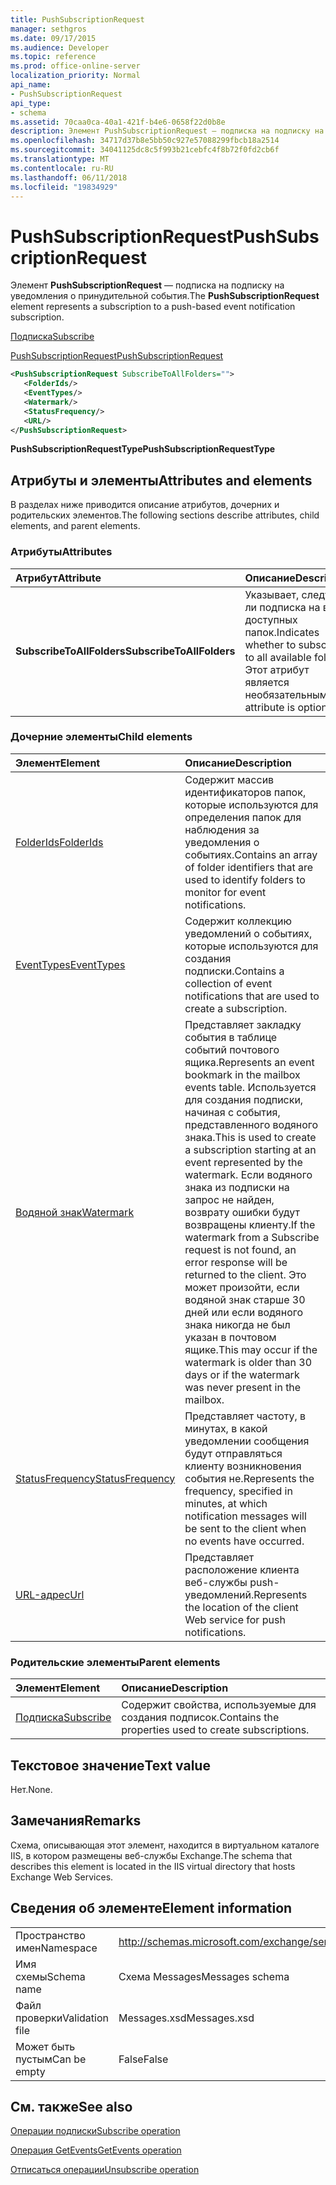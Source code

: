 ```yaml
---
title: PushSubscriptionRequest
manager: sethgros
ms.date: 09/17/2015
ms.audience: Developer
ms.topic: reference
ms.prod: office-online-server
localization_priority: Normal
api_name:
- PushSubscriptionRequest
api_type:
- schema
ms.assetid: 70caa0ca-40a1-421f-b4e6-0658f22d0b8e
description: Элемент PushSubscriptionRequest — подписка на подписку на уведомления о принудительной события.
ms.openlocfilehash: 34717d37b8e5bb50c927e57088299fbcb18a2514
ms.sourcegitcommit: 34041125dc8c5f993b21cebfc4f8b72f0fd2cb6f
ms.translationtype: MT
ms.contentlocale: ru-RU
ms.lasthandoff: 06/11/2018
ms.locfileid: "19834929"
---
```

# <a name="pushsubscriptionrequest"></a><span data-ttu-id="31997-103">PushSubscriptionRequest</span><span class="sxs-lookup"><span data-stu-id="31997-103">PushSubscriptionRequest</span></span>

<span data-ttu-id="31997-104">Элемент **PushSubscriptionRequest** — подписка на подписку на уведомления о принудительной события.</span><span class="sxs-lookup"><span data-stu-id="31997-104">The **PushSubscriptionRequest** element represents a subscription to a push-based event notification subscription.</span></span> 
  
[<span data-ttu-id="31997-105">Подписка</span><span class="sxs-lookup"><span data-stu-id="31997-105">Subscribe</span></span>](subscribe.md)
  
[<span data-ttu-id="31997-106">PushSubscriptionRequest</span><span class="sxs-lookup"><span data-stu-id="31997-106">PushSubscriptionRequest</span></span>](pushsubscriptionrequest.md)
  
```XML
<PushSubscriptionRequest SubscribeToAllFolders="">
   <FolderIds/>
   <EventTypes/>
   <Watermark/>
   <StatusFrequency/>
   <URL/>
</PushSubscriptionRequest>
```

 <span data-ttu-id="31997-107">**PushSubscriptionRequestType**</span><span class="sxs-lookup"><span data-stu-id="31997-107">**PushSubscriptionRequestType**</span></span>
## <a name="attributes-and-elements"></a><span data-ttu-id="31997-108">Атрибуты и элементы</span><span class="sxs-lookup"><span data-stu-id="31997-108">Attributes and elements</span></span>

<span data-ttu-id="31997-109">В разделах ниже приводится описание атрибутов, дочерних и родительских элементов.</span><span class="sxs-lookup"><span data-stu-id="31997-109">The following sections describe attributes, child elements, and parent elements.</span></span>
  
### <a name="attributes"></a><span data-ttu-id="31997-110">Атрибуты</span><span class="sxs-lookup"><span data-stu-id="31997-110">Attributes</span></span>

|<span data-ttu-id="31997-111">**Атрибут**</span><span class="sxs-lookup"><span data-stu-id="31997-111">**Attribute**</span></span>|<span data-ttu-id="31997-112">**Описание**</span><span class="sxs-lookup"><span data-stu-id="31997-112">**Description**</span></span>|
|:-----|:-----|
|<span data-ttu-id="31997-113">**SubscribeToAllFolders**</span><span class="sxs-lookup"><span data-stu-id="31997-113">**SubscribeToAllFolders**</span></span> <br/> |<span data-ttu-id="31997-114">Указывает, следует ли подписка на всех доступных папок.</span><span class="sxs-lookup"><span data-stu-id="31997-114">Indicates whether to subscribe to all available folders.</span></span> <span data-ttu-id="31997-115">Этот атрибут является необязательным.</span><span class="sxs-lookup"><span data-stu-id="31997-115">This attribute is optional.</span></span>  <br/> |
   
### <a name="child-elements"></a><span data-ttu-id="31997-116">Дочерние элементы</span><span class="sxs-lookup"><span data-stu-id="31997-116">Child elements</span></span>

|<span data-ttu-id="31997-117">**Элемент**</span><span class="sxs-lookup"><span data-stu-id="31997-117">**Element**</span></span>|<span data-ttu-id="31997-118">**Описание**</span><span class="sxs-lookup"><span data-stu-id="31997-118">**Description**</span></span>|
|:-----|:-----|
|[<span data-ttu-id="31997-119">FolderIds</span><span class="sxs-lookup"><span data-stu-id="31997-119">FolderIds</span></span>](folderids.md) <br/> |<span data-ttu-id="31997-120">Содержит массив идентификаторов папок, которые используются для определения папок для наблюдения за уведомления о событиях.</span><span class="sxs-lookup"><span data-stu-id="31997-120">Contains an array of folder identifiers that are used to identify folders to monitor for event notifications.</span></span>  <br/> |
|[<span data-ttu-id="31997-121">EventTypes</span><span class="sxs-lookup"><span data-stu-id="31997-121">EventTypes</span></span>](eventtypes.md) <br/> |<span data-ttu-id="31997-122">Содержит коллекцию уведомлений о событиях, которые используются для создания подписки.</span><span class="sxs-lookup"><span data-stu-id="31997-122">Contains a collection of event notifications that are used to create a subscription.</span></span>  <br/> |
|[<span data-ttu-id="31997-123">Водяной знак</span><span class="sxs-lookup"><span data-stu-id="31997-123">Watermark</span></span>](watermark.md) <br/> |<span data-ttu-id="31997-124">Представляет закладку события в таблице событий почтового ящика.</span><span class="sxs-lookup"><span data-stu-id="31997-124">Represents an event bookmark in the mailbox events table.</span></span> <span data-ttu-id="31997-125">Используется для создания подписки, начиная с события, представленного водяного знака.</span><span class="sxs-lookup"><span data-stu-id="31997-125">This is used to create a subscription starting at an event represented by the watermark.</span></span> <span data-ttu-id="31997-126">Если водяного знака из подписки на запрос не найден, возврату ошибки будут возвращены клиенту.</span><span class="sxs-lookup"><span data-stu-id="31997-126">If the watermark from a Subscribe request is not found, an error response will be returned to the client.</span></span> <span data-ttu-id="31997-127">Это может произойти, если водяной знак старше 30 дней или если водяного знака никогда не был указан в почтовом ящике.</span><span class="sxs-lookup"><span data-stu-id="31997-127">This may occur if the watermark is older than 30 days or if the watermark was never present in the mailbox.</span></span>  <br/> |
|[<span data-ttu-id="31997-128">StatusFrequency</span><span class="sxs-lookup"><span data-stu-id="31997-128">StatusFrequency</span></span>](statusfrequency.md) <br/> |<span data-ttu-id="31997-129">Представляет частоту, в минутах, в какой уведомлении сообщения будут отправляться клиенту возникновения события не.</span><span class="sxs-lookup"><span data-stu-id="31997-129">Represents the frequency, specified in minutes, at which notification messages will be sent to the client when no events have occurred.</span></span>  <br/> |
|[<span data-ttu-id="31997-130">URL-адрес</span><span class="sxs-lookup"><span data-stu-id="31997-130">Url </span></span>](url-ex15websvcsotherref.md) <br/> |<span data-ttu-id="31997-131">Представляет расположение клиента веб-службы push-уведомлений.</span><span class="sxs-lookup"><span data-stu-id="31997-131">Represents the location of the client Web service for push notifications.</span></span>  <br/> |
   
### <a name="parent-elements"></a><span data-ttu-id="31997-132">Родительские элементы</span><span class="sxs-lookup"><span data-stu-id="31997-132">Parent elements</span></span>

|<span data-ttu-id="31997-133">**Элемент**</span><span class="sxs-lookup"><span data-stu-id="31997-133">**Element**</span></span>|<span data-ttu-id="31997-134">**Описание**</span><span class="sxs-lookup"><span data-stu-id="31997-134">**Description**</span></span>|
|:-----|:-----|
|[<span data-ttu-id="31997-135">Подписка</span><span class="sxs-lookup"><span data-stu-id="31997-135">Subscribe</span></span>](subscribe.md) <br/> |<span data-ttu-id="31997-136">Содержит свойства, используемые для создания подписок.</span><span class="sxs-lookup"><span data-stu-id="31997-136">Contains the properties used to create subscriptions.</span></span>  <br/> |
   
## <a name="text-value"></a><span data-ttu-id="31997-137">Текстовое значение</span><span class="sxs-lookup"><span data-stu-id="31997-137">Text value</span></span>

<span data-ttu-id="31997-138">Нет.</span><span class="sxs-lookup"><span data-stu-id="31997-138">None.</span></span>
  
## <a name="remarks"></a><span data-ttu-id="31997-139">Замечания</span><span class="sxs-lookup"><span data-stu-id="31997-139">Remarks</span></span>

<span data-ttu-id="31997-140">Схема, описывающая этот элемент, находится в виртуальном каталоге IIS, в котором размещены веб-службы Exchange.</span><span class="sxs-lookup"><span data-stu-id="31997-140">The schema that describes this element is located in the IIS virtual directory that hosts Exchange Web Services.</span></span>
  
## <a name="element-information"></a><span data-ttu-id="31997-141">Сведения об элементе</span><span class="sxs-lookup"><span data-stu-id="31997-141">Element information</span></span>

|||
|:-----|:-----|
|<span data-ttu-id="31997-142">Пространство имен</span><span class="sxs-lookup"><span data-stu-id="31997-142">Namespace</span></span>  <br/> |http://schemas.microsoft.com/exchange/services/2006/messages  <br/> |
|<span data-ttu-id="31997-143">Имя схемы</span><span class="sxs-lookup"><span data-stu-id="31997-143">Schema name</span></span>  <br/> |<span data-ttu-id="31997-144">Схема Messages</span><span class="sxs-lookup"><span data-stu-id="31997-144">Messages schema</span></span>  <br/> |
|<span data-ttu-id="31997-145">Файл проверки</span><span class="sxs-lookup"><span data-stu-id="31997-145">Validation file</span></span>  <br/> |<span data-ttu-id="31997-146">Messages.xsd</span><span class="sxs-lookup"><span data-stu-id="31997-146">Messages.xsd</span></span>  <br/> |
|<span data-ttu-id="31997-147">Может быть пустым</span><span class="sxs-lookup"><span data-stu-id="31997-147">Can be empty</span></span>  <br/> |<span data-ttu-id="31997-148">False</span><span class="sxs-lookup"><span data-stu-id="31997-148">False</span></span>  <br/> |
   
## <a name="see-also"></a><span data-ttu-id="31997-149">См. также</span><span class="sxs-lookup"><span data-stu-id="31997-149">See also</span></span>



[<span data-ttu-id="31997-150">Операции подписки</span><span class="sxs-lookup"><span data-stu-id="31997-150">Subscribe operation</span></span>](subscribe-operation.md)
  
[<span data-ttu-id="31997-151">Операция GetEvents</span><span class="sxs-lookup"><span data-stu-id="31997-151">GetEvents operation</span></span>](getevents-operation.md)
  
[<span data-ttu-id="31997-152">Отписаться операции</span><span class="sxs-lookup"><span data-stu-id="31997-152">Unsubscribe operation</span></span>](unsubscribe-operation.md)


